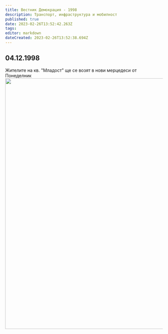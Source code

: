 ```yaml
---
title: Вестник Демокрация - 1998
description: Транспорт, инфраструктура и мобилност
published: true
date: 2023-02-26T13:52:42.263Z
tags: 
editor: markdown
dateCreated: 2023-02-26T13:52:38.694Z
---
```


## 04.12.1998
Жителите на кв. "Младост" ще се возят в нови мерцедеси от Понеделник
<img src="https://lh6.googleusercontent.com/63uL1KtFVEpPrIcwr5mlcBVPsxIloIW9zkj6HlxlumJq6zj3Dys3t6sfwnY7_rE8zig=w2400" width="800">